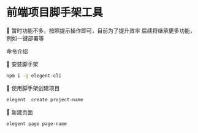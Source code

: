 # 前端项目脚手架工具

🌰 暂时功能不多，按照提示操作即可，目前为了提升效率
后续将继承更多功能，例如一键部署等

命令介绍

🍎 安装脚手架
```bash
npm i -g elegent-cli
```

🍏 使用脚手架创建项目

```bash
elegent  create project-name
```

🍌 新建页面
```bash
elegent page page-name
```

